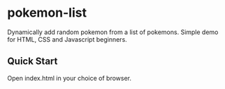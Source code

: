 # pokemon-list
Dynamically add random pokemon from a list of pokemons. Simple demo for HTML, CSS and Javascript beginners.

## Quick Start
Open index.html in your choice of browser.
